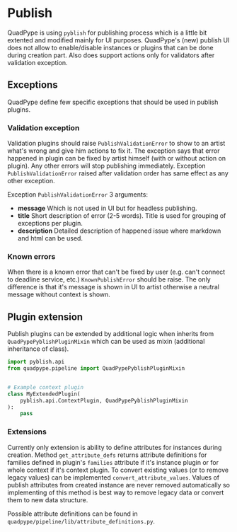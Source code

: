 # Publish
QuadPype is using `pyblish` for publishing process which is a little bit extented and modified mainly for UI purposes. QuadPype's (new) publish UI does not allow to enable/disable instances or plugins that can be done during creation part. Also does support actions only for validators after validation exception.

## Exceptions
QuadPype define few specific exceptions that should be used in publish plugins.

### Validation exception
Validation plugins should raise `PublishValidationError` to show to an artist what's wrong and give him actions to fix it. The exception says that error happened in plugin can be fixed by artist himself (with or without action on plugin). Any other errors will stop publishing immediately. Exception `PublishValidationError` raised after validation order has same effect as any other exception.

Exception `PublishValidationError` 3 arguments:
- **message** Which is not used in UI but for headless publishing.
- **title** Short description of error (2-5 words). Title is used for grouping of exceptions per plugin.
- **description** Detailed description of happened issue where markdown and html can be used.


### Known errors
When there is a known error that can't be fixed by user (e.g. can't connect to deadline service, etc.) `KnownPublishError` should be raise. The only difference is that it's message is shown in UI to artist otherwise a neutral message without context is shown.

## Plugin extension
Publish plugins can be extended by additional logic when inherits from `QuadPypePyblishPluginMixin` which can be used as mixin (additional inheritance of class).

```python
import pyblish.api
from quadpype.pipeline import QuadPypePyblishPluginMixin


# Example context plugin
class MyExtendedPlugin(
    pyblish.api.ContextPlugin, QuadPypePyblishPluginMixin
):
    pass

```

### Extensions
Currently only extension is ability to define attributes for instances during creation. Method `get_attribute_defs` returns attribute definitions for families defined in plugin's `families` attribute if it's instance plugin or for whole context if it's context plugin. To convert existing values (or to remove legacy values) can be implemented `convert_attribute_values`. Values of publish attributes from created instance are never removed automatically so implementing of this method is best way to remove legacy data or convert them to new data structure.

Possible attribute definitions can be found in `quadpype/pipeline/lib/attribute_definitions.py`.
